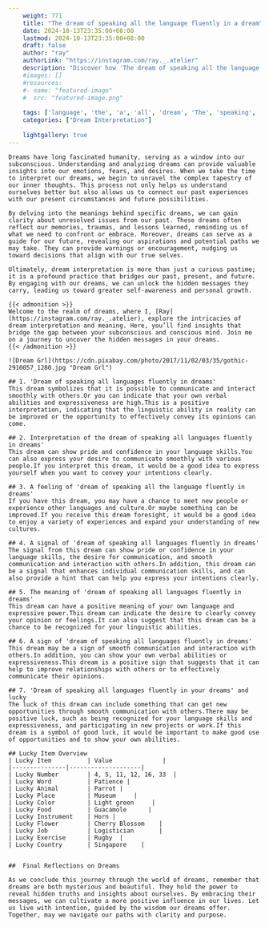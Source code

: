 ```yaml
---
    weight: 771
    title: "The dream of speaking all the language fluently in a dream"  # Assuming 'title' column exists
    date: 2024-10-13T23:35:00+08:00
    lastmod: 2024-10-13T23:35:00+08:00
    draft: false
    author: "ray"
    authorLink: "https://instagram.com/ray._.atelier"
    description: "Discover how 'The dream of speaking all the language fluently in a dream' can interpret your future and uncover its significant meanings in your life."
    #images: []
    #resources:
    #- name: "featured-image"
    #  src: "featured-image.png"
    
    tags: ['language', 'the', 'a', 'all', 'dream', 'The', 'speaking', 'in', 'of', 'fluently']
    categories: ["Dream Interpretation"]
    
    lightgallery: true
---
```

    
    Dreams have long fascinated humanity, serving as a window into our subconscious. Understanding and analyzing dreams can provide valuable insights into our emotions, fears, and desires. When we take the time to interpret our dreams, we begin to unravel the complex tapestry of our inner thoughts. This process not only helps us understand ourselves better but also allows us to connect our past experiences with our present circumstances and future possibilities.
    
    By delving into the meanings behind specific dreams, we can gain clarity about unresolved issues from our past. These dreams often reflect our memories, traumas, and lessons learned, reminding us of what we need to confront or embrace. Moreover, dreams can serve as a guide for our future, revealing our aspirations and potential paths we may take. They can provide warnings or encouragement, nudging us toward decisions that align with our true selves.
    
    Ultimately, dream interpretation is more than just a curious pastime; it is a profound practice that bridges our past, present, and future. By engaging with our dreams, we can unlock the hidden messages they carry, leading us toward greater self-awareness and personal growth.
    
    {{< admonition >}}
    Welcome to the realm of dreams, where I, [Ray](https://instagram.com/ray._.atelier), explore the intricacies of dream interpretation and meaning. Here, you’ll find insights that bridge the gap between your subconscious and conscious mind. Join me on a journey to uncover the hidden messages in your dreams.
    {{< /admonition >}}
    
    ![Dream Grl](https://cdn.pixabay.com/photo/2017/11/02/03/35/gothic-2910057_1280.jpg "Dream Grl")
    
    ## 1. 'Dream of speaking all languages fluently in dreams'
    This dream symbolizes that it is possible to communicate and interact smoothly with others.Or you can indicate that your own verbal abilities and expressiveness are high.This is a positive interpretation, indicating that the linguistic ability in reality can be improved or the opportunity to effectively convey its opinions can come.
    
    ## 2. Interpretation of the dream of speaking all languages fluently in dreams'
    This dream can show pride and confidence in your language skills.You can also express your desire to communicate smoothly with various people.If you interpret this dream, it would be a good idea to express yourself when you want to convey your intentions clearly.
    
    ## 3. A feeling of 'dream of speaking all the language fluently in dreams'
    If you have this dream, you may have a chance to meet new people or experience other languages and culture.Or maybe something can be improved.If you receive this dream foresight, it would be a good idea to enjoy a variety of experiences and expand your understanding of new cultures.
    
    ## 4. A signal of 'dream of speaking all languages fluently in dreams'
    The signal from this dream can show pride or confidence in your language skills, the desire for communication, and smooth communication and interaction with others.In addition, this dream can be a signal that enhances individual communication skills, and can also provide a hint that can help you express your intentions clearly.
    
    ## 5. The meaning of 'dream of speaking all languages fluently in dreams'
    This dream can have a positive meaning of your own language and expressive power.This dream can indicate the desire to clearly convey your opinion or feelings.It can also suggest that this dream can be a chance to be recognized for your linguistic abilities.
    
    ## 6. A sign of 'dream of speaking all languages fluently in dreams'
    This dream may be a sign of smooth communication and interaction with others.In addition, you can show your own verbal abilities or expressiveness.This dream is a positive sign that suggests that it can help to improve relationships with others or to effectively communicate their opinions.
    
    ## 7. 'Dream of speaking all languages fluently in your dreams' and lucky
    The luck of this dream can include something that can get new opportunities through smooth communication with others.There may be positive luck, such as being recognized for your language skills and expressiveness, and participating in new projects or work.If this dream is a symbol of good luck, it would be important to make good use of opportunities and to show your own abilities.
    
    ## Lucky Item Overview
    | Lucky Item          | Value              |
    |---------------|--------------------|
    | Lucky Number        | 4, 5, 11, 12, 16, 33  |
    | Lucky Word          | Patience |
    | Lucky Animal        | Parrot |
    | Lucky Place         | Museum     |
    | Lucky Color         | Light green     |
    | Lucky Food          | Guacamole      |
    | Lucky Instrument    | Horn |
    | Lucky Flower        | Cherry Blossom    |
    | Lucky Job           | Logistician       |
    | Lucky Exercise      | Rugby  |
    | Lucky Country       | Singapore    |
    
    
    ##  Final Reflections on Dreams
    
    As we conclude this journey through the world of dreams, remember that dreams are both mysterious and beautiful. They hold the power to reveal hidden truths and insights about ourselves. By embracing their messages, we can cultivate a more positive influence in our lives. Let us live with intention, guided by the wisdom our dreams offer. Together, may we navigate our paths with clarity and purpose.
    